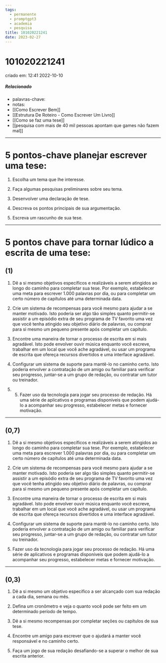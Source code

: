 ```yaml
---
tags:
  - permanente
  - promptgpt3
  - academia
  - pesquisa
title: 101020221241
date: 2023-02-27
---
```


# 101020221241

criado em: 12:41 2022-10-10

##### Relacionado

- palavras-chave: 
- notas: 
- [[Como Escrever Bem]]
- [[Estrutura De Roteiro - Como Escrever Um Livro]]
- [[Como se faz uma tese]]
- [[pesquisa com mais de 40 mil pessoas apontam que games não fazem mal]]

---

# 5 pontos-chave planejar escrever uma tese:

1. Escolha um tema que lhe interesse.

2. Faça algumas pesquisas preliminares sobre seu tema.

3. Desenvolver uma declaração de tese.

4. Descreva os pontos principais de sua argumentação.

5. Escreva um rascunho de sua tese.

---

# 5 pontos chave para tornar lúdico a escrita de uma tese:

## (1)

1. Dê a si mesmo objetivos específicos e realizáveis a serem atingidos ao longo do caminho para completar sua tese. Por exemplo, estabelecer uma meta para escrever 1.000 palavras por dia, ou para completar um certo número de capítulos até uma determinada data.

2. Crie um sistema de recompensas para você mesmo para ajudar a se manter motivado. Isto poderia ser algo tão simples quanto permitir-se assistir a um episódio extra de seu programa de TV favorito uma vez que você tenha atingido seu objetivo diário de palavras, ou comprar para si mesmo um pequeno presente após completar um capítulo.

3. Encontre uma maneira de tornar o processo de escrita em si mais agradável. Isto pode envolver ouvir música enquanto você escreve, trabalhar em um local que você ache agradável, ou usar um programa de escrita que ofereça recursos divertidos e uma interface agradável.

4. Configurar um sistema de suporte para mantê-lo no caminho certo. Isto poderia envolver a contratação de um amigo ou familiar para verificar seu progresso, juntar-se a um grupo de redação, ou contratar um tutor ou treinador.

5. 5. Fazer uso da tecnologia para jogar seu processo de redação. Há uma série de aplicativos e programas disponíveis que podem ajudá-lo a acompanhar seu progresso, estabelecer metas e fornecer motivação.
---

## (0,7)

1. Dê a si mesmo objetivos específicos e realizáveis a serem atingidos ao longo do caminho para completar sua tese. Por exemplo, estabelecer uma meta para escrever 1.000 palavras por dia, ou para completar um certo número de capítulos até uma determinada data.

2. Crie um sistema de recompensas para você mesmo para ajudar a se manter motivado. Isto poderia ser algo tão simples quanto permitir-se assistir a um episódio extra de seu programa de TV favorito uma vez que você tenha atingido seu objetivo diário de palavras, ou comprar para si mesmo um pequeno presente após completar um capítulo.

3. Encontre uma maneira de tornar o processo de escrita em si mais agradável. Isto pode envolver ouvir música enquanto você escreve, trabalhar em um local que você ache agradável, ou usar um programa de escrita que ofereça recursos divertidos e uma interface agradável.

4. Configurar um sistema de suporte para mantê-lo no caminho certo. Isto poderia envolver a contratação de um amigo ou familiar para verificar seu progresso, juntar-se a um grupo de redação, ou contratar um tutor ou treinador.

5. Fazer uso da tecnologia para jogar seu processo de redação. Há uma série de aplicativos e programas disponíveis que podem ajudá-lo a acompanhar seu progresso, estabelecer metas e fornecer motivação.

---

## (0,3)

1. Dê a si mesmo um objetivo específico a ser alcançado com sua redação a cada dia, semana ou mês.

2. Defina um cronômetro e veja o quanto você pode ser feito em um determinado período de tempo.

3. Dê a si mesmo recompensas por completar seções ou capítulos de sua tese.

4. Encontre um amigo para escrever que o ajudará a manter você responsável e no caminho certo.

5. Faça um jogo de sua redação desafiando-se a superar o melhor de sua escrita anterior.
